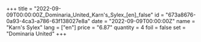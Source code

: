 +++
title = "2022-09-09T00:00:00Z_Dominaria_United_Karn's_Sylex_[en]_false"
id = "673a8676-0a93-4ca3-a786-63f138027e8a"
date = "2022-09-09T00:00:00Z"
name = "Karn's Sylex"
lang = ["en"]
price = "6.87"
quantity = 4
foil = false
set = "Dominaria United"
+++
